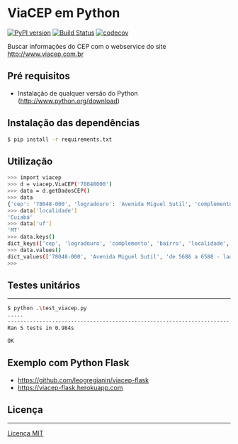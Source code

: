# ViaCEP em Python

[![PyPI version](https://badge.fury.io/py/viacep-python.svg?1.3.1)](https://pypi.python.org/pypi/viacep/1.3.1)
[![Build Status](https://travis-ci.org/leogregianin/viacep-python.svg)](https://travis-ci.org/leogregianin/viacep-python)
[![codecov](https://codecov.io/gh/leogregianin/viacep-python/branch/master/graph/badge.svg)](https://codecov.io/gh/leogregianin/viacep-python)

Buscar informações do CEP com o webservice do site http://www.viacep.com.br

## Pré requisitos

  * Instalação de qualquer versão do Python (http://www.python.org/download)
  
## Instalação das dependências

```bash
$ pip install -r requirements.txt
```

## Utilização

```bash
>>> import viacep
>>> d = viacep.ViaCEP('78048000')
>>> data = d.getDadosCEP()
>>> data
{'cep': '78048-000', 'logradouro': 'Avenida Miguel Sutil', 'complemento': 'de 5686 a 6588 - lado par', 'bairro': 'Alvorada', 'localidade': 'Cuiabá', 'uf': 'MT', 'unidade': '', 'ibge': '5103403', 'gia': ''}
>>> data['localidade']
'Cuiabá'
>>> data['uf']
'MT'
>>> data.keys()
dict_keys(['cep', 'logradouro', 'complemento', 'bairro', 'localidade', 'uf', 'unidade', 'ibge', 'gia'])
>>> data.values()
dict_values(['78048-000', 'Avenida Miguel Sutil', 'de 5686 a 6588 - lado par', 'Alvorada', 'Cuiabá', 'MT', '', '5103403', ''])
>>>
```

## Testes unitários
---------

```bash
$ python .\test_viacep.py
.....
----------------------------------------------------------------------
Ran 5 tests in 0.984s

OK
```

## Exemplo com Python Flask

* https://github.com/leogregianin/viacep-flask
* https://viacep-flask.herokuapp.com


## Licença
-------
[Licença MIT](LICENSE)
